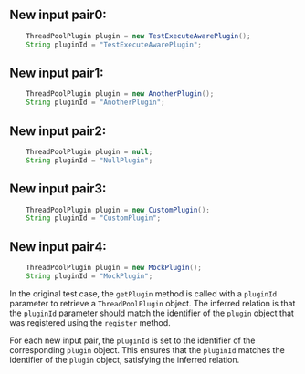 ## New input pair0:
```java
    ThreadPoolPlugin plugin = new TestExecuteAwarePlugin();
    String pluginId = "TestExecuteAwarePlugin";
```

## New input pair1:
```java
    ThreadPoolPlugin plugin = new AnotherPlugin();
    String pluginId = "AnotherPlugin";
```

## New input pair2:
```java
    ThreadPoolPlugin plugin = null;
    String pluginId = "NullPlugin";
```

## New input pair3:
```java
    ThreadPoolPlugin plugin = new CustomPlugin();
    String pluginId = "CustomPlugin";
```

## New input pair4:
```java
    ThreadPoolPlugin plugin = new MockPlugin();
    String pluginId = "MockPlugin";
```

In the original test case, the `getPlugin` method is called with a `pluginId` parameter to retrieve a `ThreadPoolPlugin` object. The inferred relation is that the `pluginId` parameter should match the identifier of the `plugin` object that was registered using the `register` method.

For each new input pair, the `pluginId` is set to the identifier of the corresponding `plugin` object. This ensures that the `pluginId` matches the identifier of the `plugin` object, satisfying the inferred relation.